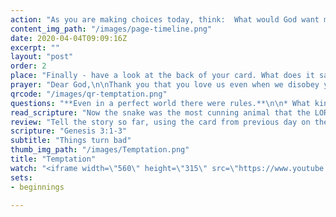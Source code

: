 ```yaml
---
action: "As you are making choices today, think:  What would God want me to do?... And don’t talk to snakes!"
content_img_path: "/images/page-timeline.png"
date: 2020-04-04T09:09:16Z
excerpt: ""
layout: "post"
order: 2
place: "Finally - have a look at the back of your card. What does it say? You can now place your card onto your story line."
prayer: "Dear God,\n\nThank you that you love us even when we disobey you. Please help us not to give in to temptation but to make good choices.\n\nAmen"
qrcode: "/images/qr-temptation.png"
questions: "**Even in a perfect world there were rules.**\n\n* What kind of rules do you have to follow?\n* What rule did God give Adam and Eve and why? v.3\n\n**Adam and Eve were tempted to disobey God and they made a bad choice when they ate the fruit.**\n\n* What were the consequences that followed?\n* Why is life so much better if we do what God tells us?\n* In what ways are we sometimes tempted to make bad choices?\n* What good choices can we make this week?"
read_scripture: "Now the snake was the most cunning animal that the LORD God had made. The snake asked the woman, “Did God really tell you not to eat fruit from any tree in the garden?”\n“We may eat the fruit of any tree in the garden,” the woman answered, “except the tree in the middle of it. God told us not to eat the fruit of that tree or even touch it; if we do, we will die.”\n"
review: "Tell the story so far, using the card from previous day on the storyline.\n\nHave a look at your next card.  What is the picture about and what do the words say?"
scripture: "Genesis 3:1-3"
subtitle: "Things turn bad"
thumb_img_path: "/images/Temptation.png"
title: "Temptation"
watch: "<iframe width=\"560\" height=\"315\" src=\"https://www.youtube.com/embed/Kg2lkCxjMg8\" frameborder=\"0\" allow=\"accelerometer; autoplay; encrypted-media; gyroscope; picture-in-picture\" allowfullscreen></iframe>"
sets:
- beginnings

---
```

